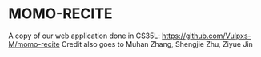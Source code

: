 # MOMO-RECITE
A copy of our web application done in CS35L: https://github.com/Vulpxs-M/momo-recite
Credit also goes to Muhan Zhang, Shengjie Zhu, Ziyue Jin
